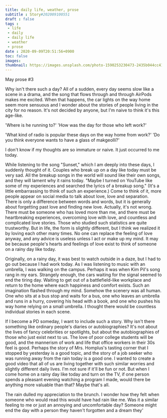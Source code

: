 ```yaml
---
title: daily life, weather, prose
subtitle : Story#202009100551
draft : false
tags :
 - life
 - daily
 - daily life
 - weather
 - prose
date : 2020-09-09T20:51:56+0900
toc: false
images: 
thumbnail: https://images.unsplash.com/photo-1590253230473-2435b044cc41?ixlib=rb-1.2.1&q=80&fm=jpg&crop=entropy&cs=tinysrgb&w=1080&fit=max&ixid=eyJhcHBfaWQiOjE1NTU0OX0
---
```


May prose #3  

Why isn't there such a day? All of a sudden, every day seems slow like a scene in a drama, and the song that flows through and through AirPods makes me excited. When that happens, the car lights on the way home seem more sensuous and I wonder about the stories of people living in the city for no reason. It's not decided by anyone, but I'm naive to think it's this age-like.  

'Where is he running to?' 'How was the day for those who left work?'  

'What kind of radio is popular these days on the way home from work?' 'Do you think everyone wants to have a glass of makgeolli?'  

I don't know if my thoughts are so immature or naive. It just occurred to me today.  

While listening to the song "Sunset," which I am deeply into these days, I suddenly thought of it. Couples who break up on a day like today must be very sad. All the breakup songs in the world will sound like their own songs, and they will lament why it rains today. "Maybe I turned on YouTube like some of my experiences and searched the lyrics of a breakup song." (It's a little embarrassing to think of such an experience.) Come to think of it, more people appear on social media to talk about love, love and separation. There is only a difference between words and words, but it is generally about forgetting past love and finding new love. Actually, it's not wrong. There must be someone who has loved more than me, and there must be heartbreaking experiences, overcoming love with love, and countless and complicated love stories. Those who studied such statistics are quite trustworthy. But in life, the form is slightly different, but I think we realized it by loving each other many times. No one can replace the feeling of love anyway, and any advice is useless unless I act or make up my mind. It may be because people's hearts and feelings of love exist to think of someone on a rainy day like today.  

Originally, on a rainy day, it was best to watch outside in a daze, but I had to go out because I had work today. As I was listening to music with an umbrella, I was walking on the campus. Perhaps it was when Kim Pil's song rang in my ears. Strangely enough, the cars waiting for the signal seemed to end the tiring day. Waiting to get out of a battlefield-like workplace and return to the home where each happiness and comfort exists. Such an imagination flashed through my mind. Somehow the scenery was all human. One who sits at a bus stop and waits for a bus, one who leaves an umbrella and runs in a hurry, covering his head with a book, and one who pushes his way home relying on a small umbrella. I thought there would be countless individual stories in each scene.  

If I become a PD someday, I want to include such a story. Why isn't there something like ordinary people's diaries or autobiographies? It's not about the lives of fancy celebrities or spotlights, but about the autobiographies of those who just exist next to us. The love of poor college students will be good, and the mannerism of work and life that office workers in their 30s feel is good. Perhaps the story of Mrs. Homplus's tasting corner that I stopped by yesterday is a good topic, and the story of a job seeker who was running away from the rain today is a good one. I wanted to create a good video that all of us are living together with such similar worries and slightly different daily lives. I'm not sure if it'll be fun or not. But when I come home on a rainy day like today and turn on the TV, if one person spends a pleasant evening watching a program I made, would there be anything more valuable than that? Maybe that's all.  

The rain dulled my appreciation to the brunch. I wonder how they felt when someone who would read this would have had rain like me. Was it a similar feeling to me or just an annoying and uncomfortable day? Someone might end the day with a person they haven't forgotten and a dream they'  


